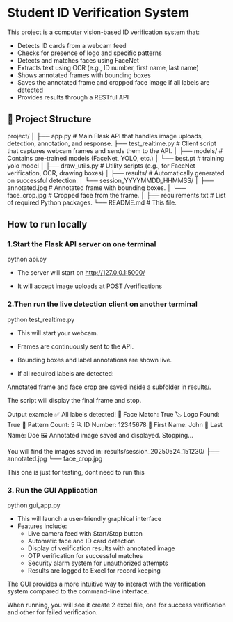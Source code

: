 # Student ID Verification System

This project is a computer vision-based ID verification system that:
- Detects ID cards from a webcam feed
- Checks for presence of logo and specific patterns
- Detects and matches faces using FaceNet
- Extracts text using OCR (e.g., ID number, first name, last name)
- Shows annotated frames with bounding boxes
- Saves the annotated frame and cropped face image if all labels are detected
- Provides results through a RESTful API

## 📁 Project Structure

project/
│
├── app.py # Main Flask API that handles image uploads, detection, annotation, and response.
├── test_realtime.py # Client script that captures webcam frames and sends them to the API.
│
├── models/ # Contains pre-trained models (FaceNet, YOLO, etc.)
│ └── best.pt # training yolo model
│
├── draw_utils.py # Utility scripts (e.g., for FaceNet verification, OCR, drawing boxes)
│
├── results/ # Automatically generated on successful detection.
│ └── session_YYYYMMDD_HHMMSS/
│ ├── annotated.jpg # Annotated frame with bounding boxes.
│ └── face_crop.jpg # Cropped face from the frame.
│
├── requirements.txt # List of required Python packages.
└── README.md # This file.

## How to run locally

### 1.Start the Flask API server on one terminal
python api.py

- The server will start on http://127.0.0.1:5000/

- It will accept image uploads at POST /verifications

### 2.Then run the live detection client on another terminal

python test_realtime.py

- This will start your webcam.

- Frames are continuously sent to the API.

- Bounding boxes and label annotations are shown live.

- If all required labels are detected:

Annotated frame and face crop are saved inside a subfolder in results/.

The script will display the final frame and stop.



Output example
✅ All labels detected!
🧠 Face Match: True
🏷️ Logo Found: True
🔲 Pattern Count: 5
🔍 ID Number: 12345678
👤 First Name: John
👤 Last Name: Doe
🖼️ Annotated image saved and displayed. Stopping...

You will find the images saved in:
results/session_20250524_151230/
├── annotated.jpg
└── face_crop.jpg

This one is just for testing, dont need to run this

### 3. Run the GUI Application

python gui_app.py

- This will launch a user-friendly graphical interface
- Features include:
  - Live camera feed with Start/Stop button
  - Automatic face and ID card detection
  - Display of verification results with annotated image
  - OTP verification for successful matches
  - Security alarm system for unauthorized attempts
  - Results are logged to Excel for record keeping

The GUI provides a more intuitive way to interact with the verification system compared to the command-line interface.

When running, you will see it create 2 excel file, one for success verification and other for failed verification.
